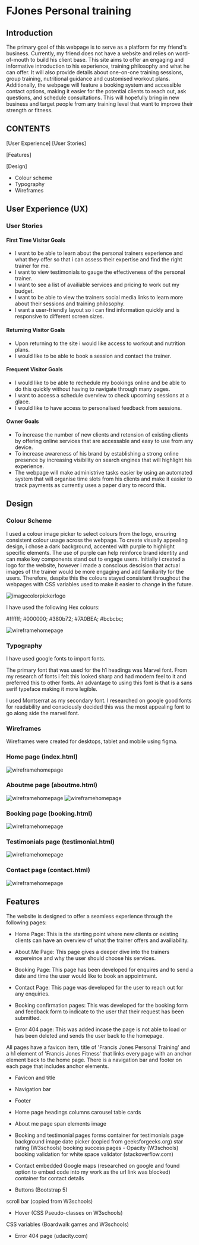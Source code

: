 # FJones Personal training

## Introduction

The primary goal of this webpage is to serve as a platform for my friend's business. Currently, my friend does not have a website and relies on word-of-mouth to build his client base. This site aims to offer an engaging and informative introduction to his experience, training philosophy and what he can offer. It will also provide details about one-on-one training sessions, group training, nutritional guidance and customised workout plans. Additionally, the webpage will feature a booking system and accessible contact options, making it easier for the potential clients to reach out, ask questions, and schedule consultations. This will hopefully bring in new business and target people from any training level that want to improve their strength or fitness.

## CONTENTS
[User Experience]
[User Stories]

[Features]

[Design]
* Colour scheme
* Typography
* Wireframes

## User Experience (UX)

### User Stories

#### First Time Visitor Goals

* I want to be able to learn about the personal trainers experience and what they offer so that i can assess their expertise and find the right trainer for me.
* I want to view testimonials to gauge the effectiveness of the personal trainer.
* I want to see a list of availiable services and pricing to work out my budget.
* I want to be able to view the trainers social media links to learn more about their sessions and training philosophy.
* I want a user-friendly layout so i can find information quickly and is responsive to different screen sizes.

#### Returning Visitor Goals

* Upon returning to the site i would like access to workout and nutrition plans.
* I would like to be able to book a session and contact the trainer.

#### Frequent Visitor Goals

* I would like to be able to rechedule my bookings online and be able to do this quickly without having to navigate through many pages.
* I want to access a schedule overview to check upcoming sessions at a glace.
* I would like to have access to personalised feedback from sessions.

#### Owner Goals

* To increase the number of new clients and retension of existing clients by offering online services that are accessable and easy to use from any device.
* To increase awareness of his brand by establishing a strong online presence by increasing visibility on search engines that will highlight his experience.
* The webpage will make administrive tasks easier by using an automated system that will organise time slots from his clients and make it easier to track payments as currently uses a paper diary to record this.

## Design

### Colour Scheme

I used a colour image picker to select colours from the logo, ensuring consistent colour usage across the webpage. To create visually appealing design, i chose a dark background, accented with purple to highlight specific elements. The use of purple can help reinforce brand identity and can make key components stand out to engage users. Initially i created a logo for the website, however i made a conscious descision that actual images of the trainer would be more engaging and add familiarity for the users. Therefore, despite this the colours stayed consistent throughout the webpages with CSS variables used to make it easier to change in the future.  

![imagecolorpickerlogo](assets/img-readme/imagecolorpickerlogo.png)

I have used the following Hex colours:

 #ffffff;
 #000000;
 #380b72;
 #7A0BEA;
 #bcbcbc;

![wireframehomepage](assets/img-readme/colourpalette.png)

### Typography

I have used google fonts to import fonts.

The primary font that was used for the h1 headings was Marvel font. From my research of fonts i felt this looked sharp and had modern feel to it and preferred this to other fonts. An advantage to using this font is that is a sans serif typeface making it more legible.

I used Montserrat as my secondary font. I researched on google good fonts for readability and consciously decided this was the most appealing font to go along side the marvel font.

### Wireframes

Wireframes were created for desktops, tablet and mobile using figma.

### Home page (index.html)
![wireframehomepage](assets/img-readme/wireframehomepage.png)

### Aboutme page (aboutme.html)
![wireframehomepage](assets/img-readme/aboutme1.png)
![wireframehomepage](assets/img-readme/aboutme2.png)

### Booking page (booking.html)

![wireframehomepage](assets/img-readme/booking.png)

### Testimonials page (testimonial.html)

![wireframehomepage](assets/img-readme/testimonials.png)

### Contact page (contact.html)

![wireframehomepage](assets/img-readme/contact.png)

## Features

The website is designed to offer a seamless experience through the following pages:

* Home Page: This is the starting point where new clients or existing clients can have an overview of what the trainer offers and availiability. 

* About Me Page: This page gives a deeper dive into the trainers expereince and why the user should choose his services.

* Booking Page: This page has been developed for enquires and to send a date and time the user would like to book an appointment.

* Contact Page: This page was developed for the user to reach out for any enquiries.

* Booking confirmation pages: This was developed for the booking form and feedback form to indicate to the user that their request has been submitted. 

* Error 404 page: This was added incase the page is not able to load or has been deleted and sends the user back to the homepage.

All pages have a favicon item, title of 'Francis Jones Personal Training' and a h1 element of 'Francis Jones Fitness' that links every page with an anchor element back to the home page. There is a navigation bar and footer on each page that includes anchor elements.

* Favicon and title

* Navigation bar

* Footer

* Home page
headings
columns
carousel
table
cards

* About me page
span elements
image

* Booking and testimonial pages
forms
container for testimonials page
background image
date picker (copied from geeksforgeeks.org)
star rating (W3schools)
booking success pages - Opacity (W3schools)
booking validation for white space validator (stackoverflow.com)


* Contact
embedded Google maps (researched on google and found option to embed code into my work as the url link was blocked)
container for contact details

* Buttons (Bootstrap 5)

scroll bar (copied from W3schools)

* Hover (CSS Pseudo-classes on W3schools)

CSS variables (Boardwalk games and W3schools)

* Error 404 page (udacity.com)